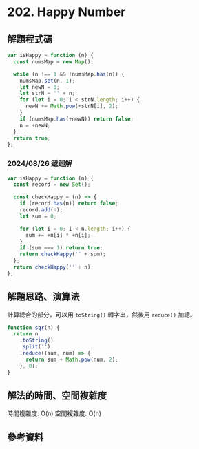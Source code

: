 # 202. Happy Number

## 解題程式碼

```javascript
var isHappy = function (n) {
  const numsMap = new Map();

  while (n !== 1 && !numsMap.has(n)) {
    numsMap.set(n, 1);
    let newN = 0;
    let strN = '' + n;
    for (let i = 0; i < strN.length; i++) {
      newN += Math.pow(+strN[i], 2);
    }
    if (numsMap.has(+newN)) return false;
    n = +newN;
  }
  return true;
};
```

### 2024/08/26 遞迴解

```javascript
var isHappy = function (n) {
  const record = new Set();

  const checkHappy = (n) => {
    if (record.has(n)) return false;
    record.add(n);
    let sum = 0;

    for (let i = 0; i < n.length; i++) {
      sum += +n[i] * +n[i];
    }
    if (sum === 1) return true;
    return checkHappy('' + sum);
  };
  return checkHappy('' + n);
};
```

## 解題思路、演算法

計算總合的部分，可以用 `toString()` 轉字串，然後用 `reduce()` 加總。

```javascript
function sqr(n) {
  return n
    .toString()
    .split('')
    .reduce((sum, num) => {
      return sum + Math.pow(num, 2);
    }, 0);
}
```

## 解法的時間、空間複雜度

時間複雜度: O(n)
空間複雜度: O(n)

## 參考資料
